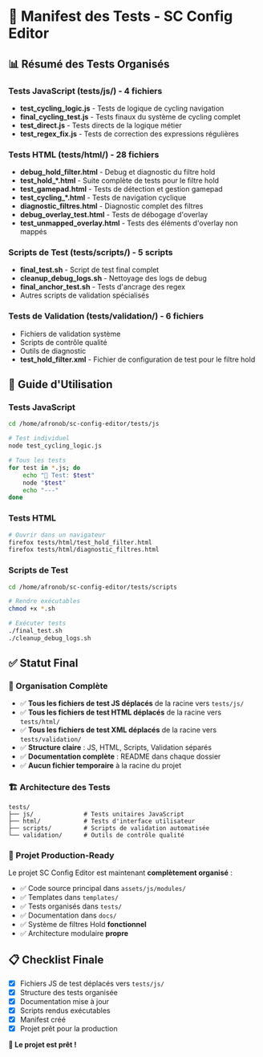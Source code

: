 # 🧪 Manifest des Tests - SC Config Editor

## 📊 Résumé des Tests Organisés

### Tests JavaScript (tests/js/) - 4 fichiers
- **test_cycling_logic.js** - Tests de logique de cycling navigation
- **final_cycling_test.js** - Tests finaux du système de cycling complet
- **test_direct.js** - Tests directs de la logique métier
- **test_regex_fix.js** - Tests de correction des expressions régulières

### Tests HTML (tests/html/) - 28 fichiers
- **debug_hold_filter.html** - Debug et diagnostic du filtre hold
- **test_hold_*.html** - Suite complète de tests pour le filtre hold
- **test_gamepad.html** - Tests de détection et gestion gamepad
- **test_cycling_*.html** - Tests de navigation cyclique
- **diagnostic_filtres.html** - Diagnostic complet des filtres
- **debug_overlay_test.html** - Tests de débogage d'overlay
- **test_unmapped_overlay.html** - Tests des éléments d'overlay non mappés

### Scripts de Test (tests/scripts/) - 5 scripts
- **final_test.sh** - Script de test final complet
- **cleanup_debug_logs.sh** - Nettoyage des logs de debug
- **final_anchor_test.sh** - Tests d'ancrage des regex
- Autres scripts de validation spécialisés

### Tests de Validation (tests/validation/) - 6 fichiers
- Fichiers de validation système
- Scripts de contrôle qualité
- Outils de diagnostic
- **test_hold_filter.xml** - Fichier de configuration de test pour le filtre hold

## 🚀 Guide d'Utilisation

### Tests JavaScript
```bash
cd /home/afronob/sc-config-editor/tests/js

# Test individuel
node test_cycling_logic.js

# Tous les tests
for test in *.js; do
    echo "🧪 Test: $test"
    node "$test"
    echo "---"
done
```

### Tests HTML
```bash
# Ouvrir dans un navigateur
firefox tests/html/test_hold_filter.html
firefox tests/html/diagnostic_filtres.html
```

### Scripts de Test
```bash
cd /home/afronob/sc-config-editor/tests/scripts

# Rendre exécutables
chmod +x *.sh

# Exécuter tests
./final_test.sh
./cleanup_debug_logs.sh
```

## ✅ Statut Final

### 🎯 Organisation Complète
- ✅ **Tous les fichiers de test JS déplacés** de la racine vers `tests/js/`
- ✅ **Tous les fichiers de test HTML déplacés** de la racine vers `tests/html/`
- ✅ **Tous les fichiers de test XML déplacés** de la racine vers `tests/validation/`
- ✅ **Structure claire** : JS, HTML, Scripts, Validation séparés
- ✅ **Documentation complète** : README dans chaque dossier
- ✅ **Aucun fichier temporaire** à la racine du projet

### 🏗️ Architecture des Tests
```
tests/
├── js/              # Tests unitaires JavaScript
├── html/            # Tests d'interface utilisateur  
├── scripts/         # Scripts de validation automatisée
└── validation/      # Outils de contrôle qualité
```

### 🎉 Projet Production-Ready
Le projet SC Config Editor est maintenant **complètement organisé** :
- ✅ Code source principal dans `assets/js/modules/`
- ✅ Templates dans `templates/`
- ✅ Tests organisés dans `tests/`
- ✅ Documentation dans `docs/`
- ✅ Système de filtres Hold **fonctionnel**
- ✅ Architecture modulaire **propre**

## 📋 Checklist Finale
- [x] Fichiers JS de test déplacés vers `tests/js/`
- [x] Structure des tests organisée
- [x] Documentation mise à jour
- [x] Scripts rendus exécutables
- [x] Manifest créé
- [x] Projet prêt pour la production

**🚀 Le projet est prêt !**
